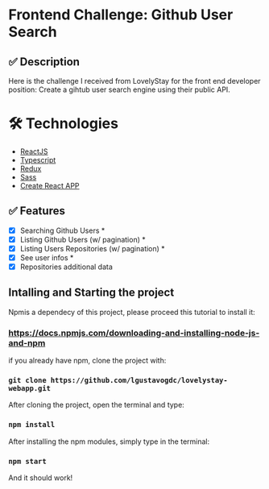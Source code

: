 # Frontend Challenge: Github User Search

## ✅ Description

Here is the challenge I received from LovelyStay for the front end developer position: Create a gihtub user search engine using their public API.

# 🛠 Technologies

- [ReactJS](https://reactjs.org/)
- [Typescript](https://www.typescriptlang.org/)
- [Redux](https://redux.js.org/)
- [Sass](https://sass-lang.com/)
- [Create React APP](https://create-react-app.dev/)

## ✅ Features

- [x] Searching Github Users *
- [x] Listing Github Users (w/ pagination) *
- [x] Listing Users Repositories (w/ pagination) *
- [x] See user infos *
- [x] Repositories additional data

## Intalling and Starting the project

Npmis a dependecy of this project, please proceed this tutorial to install it:

### https://docs.npmjs.com/downloading-and-installing-node-js-and-npm

if you already have npm, clone the project with:

### `git clone https://github.com/lgustavogdc/lovelystay-webapp.git`

After cloning the project, open the terminal and type:

### `npm install`

After installing the npm modules, simply type in the terminal:

### `npm start`

And it should work!